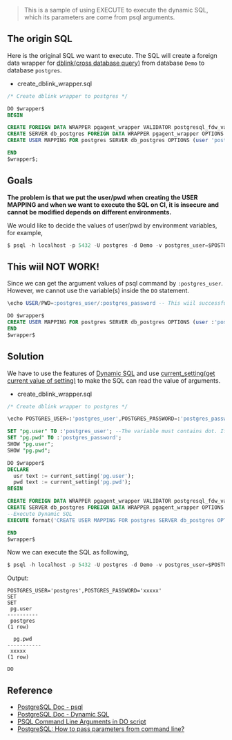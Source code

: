 > This is a sample of using EXECUTE to execute the dynamic SQL, which its parameters are come from psql arguments.

## The origin SQL

Here is the original SQL we want to execute.
The SQL will create a foreign data wrapper for [dblink(cross database query)](https://karatejb.blogspot.com/2019/04/postgresql-cross-database-query-with.html) from database `Demo` to database `postgres`.



- create_dblink_wrapper.sql

```sql
/* Create dblink wrapper to postgres */

DO $wrapper$
BEGIN

CREATE FOREIGN DATA WRAPPER pgagent_wrapper VALIDATOR postgresql_fdw_validator;
CREATE SERVER db_postgres FOREIGN DATA WRAPPER pgagent_wrapper OPTIONS (host 'localhost', dbname 'postgres' );
CREATE USER MAPPING FOR postgres SERVER db_postgres OPTIONS (user 'postgres', password 'xxxxx');

END
$wrapper$;
```



## Goals

**The problem is that we put the user/pwd when creating the USER MAPPING and when we want to execute the SQL on CI, it is insecure and cannot be modified depends on different environments.**

We would like to decide the values of user/pwd by environment variables, for example,


```s
$ psql -h localhost -p 5432 -U postgres -d Demo -v postgres_user=$POSTGRESS_USER -v postgres_password=$POSTGRES_PASSWORD -f create_dblink_wrapper.sql */
```




## This wiil NOT WORK!

Since we can get the argument values of psql command by `:postgres_user`. However, we cannot use the variable(s) inside the `DO` statement.

```sql
\echo USER/PWD=:postgres_user/:postgres_password -- This wiil successfully show USER/PWD=my_user/my_pwd

DO $wrapper$
CREATE USER MAPPING FOR postgres SERVER db_postgres OPTIONS (user :'postgres_user', password :'postgres_password'); --Error: syntax error on ":"
END
$wrapper$
```


## Solution

We have to use the features of [Dynamic SQL]( https://www.postgresql.org/docs/current/ecpg-dynamic.html) and use [current_setting(get current value of setting)]( https://www.postgresql.org/docs/9.6/functions-admin.html#FUNCTIONS-ADMIN-SET-TABLE) to make the SQL can read the value of arguments.


- create_dblink_wrapper.sql

```sql
/* Create dblink wrapper to postgres */

\echo POSTGRES_USER=:'postgres_user',POSTGRES_PASSWORD=:'postgres_password'

SET "pg.user" TO :'postgres_user'; --The variable must contains dot. If name it as "pg_user", it will cause error: "ERROR:  unrecognized configuration parameter "pg_user".
SET "pg.pwd" TO :'postgres_password';
SHOW "pg.user";
SHOW "pg.pwd";

DO $wrapper$
DECLARE
  usr text := current_setting('pg.user');
  pwd text := current_setting('pg.pwd');
BEGIN

CREATE FOREIGN DATA WRAPPER pgagent_wrapper VALIDATOR postgresql_fdw_validator;
CREATE SERVER db_postgres FOREIGN DATA WRAPPER pgagent_wrapper OPTIONS (host 'localhost', dbname 'postgres' );
--Execute Dynamic SQL
EXECUTE format('CREATE USER MAPPING FOR postgres SERVER db_postgres OPTIONS (user ''%I'', password ''%I'');', usr, pwd);

END
$wrapper$

```


Now we can execute the SQL as following,

```s
$ psql -h localhost -p 5432 -U postgres -d Demo -v postgres_user=$POSTGRES_USER -v postgres_password=$POSTGRES_PASSWORD -f create_dblink_wrapper.sql
```

Output:

```
POSTGRES_USER='postgres',POSTGRES_PASSWORD='xxxxx'
SET
SET
 pg.user
----------
 postgres
(1 row)

  pg.pwd
-----------
 xxxxx
(1 row)

DO
```


## Reference

- [PostgreSQL Doc - psql](https://www.postgresql.org/docs/current/app-psql.html)
- [PostgreSQL Doc - Dynamic SQL](https://www.postgresql.org/docs/current/ecpg-dynamic.html)
- [PSQL Command Line Arguments in DO script](https://stackoverflow.com/a/38175213/7045253)
- [PostgreSQL: How to pass parameters from command line?](https://stackoverflow.com/a/7389606/7045253)


